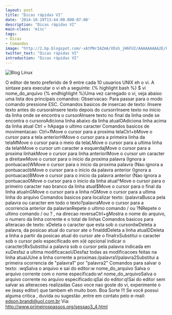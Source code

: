 ```yaml
---
layout: post
title: "Dicas rápidas VI"
date: '2014-10-19T13:44:00.000-07:00'
description: "Dicas rápidas VI"
main-class: 'misc'
tags:
- Dicas
- Comandos
image: "http://2.bp.blogspot.com/-xAtPNrIAZmA/VDsh_jH6FUI/AAAAAAAAA2E/PFi8dPvlGH8/s72-c/new-logo-tr.png"
twitter_text: "Dicas rápidas VI"
introduction: "Dicas rápidas VI"
---
```

 
![Blog Linux](http://2.bp.blogspot.com/-xAtPNrIAZmA/VDsh_jH6FUI/AAAAAAAAA2E/PFi8dPvlGH8/s285/new-logo-tr.png "Blog Linux")
 
 
O editor de texto preferido de 9 entre cada 10 usuarios UNIX eh o vi. A sintaxe para executar o vi eh a seguinte: {% highlight bash %}
$ vi nome_do_arquivo 
{% endhighlight %}Uma vez carregado o vi, veja abaixo uma lista dos principais comandos:
Observacao:
Para passar para o modo comando pressione ESC.
Comandos basicos de insercao de texto: iInsere texto antes do cursoraInsere texto depois do cursorrInsere texto no início da linha onde se encontra o cursorAInsere texto no final da linha onde se encontra o cursoroAdiciona linha abaixo da linha atualOAdiciona linha acima da linha atual Ctrl + hApaga o ultimo caracter
Comandos basicos de movimentacao: Ctrl+fMove o cursor para a proxima telaCtrl+bMove o cursor para a tela anteriorHMove o cursor para a primeira linha da telaMMove o cursor para o meio da telaLMove o cursor para a ultima linha da telahMove o cursor um caracter a esquerdajMove o cursor para a proxima linhakMove o cursor para linha anteriorlMove o cursor um caracter a direitawMove o cursor para o inicio da proxima palavra (Ignora a pontuacao)WMove o cursor para o inicio da proxima palavra (Nao ignora a pontuacao)bMove o cursor para o inicio da palavra anterior (Ignora a pontuacao)BMove o cursor para o inicio da palavra anterior (Nao ignora a pontuacao0Move o cursor para o inicio da linha atual^Move o cursor para o primeiro caracter nao branco da linha atual$Move o cursor para o final da linha atualnGMove o cursor para a linha nGMove o cursor para a ultima linha do arquivo
Comandos basicos para localizar texto: /palavraBusca pela palavra ou caracter em todo o texto?palavraMove o cursor para a ocorrencia anterior da palavranRepete o ultimo comando / ou ?NRepete o ultimo comando / ou ? , na direcao reversaCtrl+gMostra o nome do arquivo, o numero da linha corrente e o total de linhas
Comandos basicos para alteracao de texto: xDeleta o caracter que esta sob o cursordwDeleta a palavra, da posicao atual do cursor ate o finalddDeleta a linha atualDDeleta a linha a partir da posicao atual do cursor ate o finalrxSubstitui o caracter sob o cursor pelo especificado em x(é opcional indicar o caracter)RxSubstitui a palavra sob o cursor pela palavra indicada em xuDesfaz a ultima modificacaoUDesfaz todas as modificacoes feitas na linha atualJUne a linha corrente a proximas:/palavra1/palavra2Substitui a primeira ocorrencia de "palavra1" por "palavra2"
Comandos para salvar o texto: :wqSalva o arquivo e sai do editor:w nome_do_arquivo Salva o arquivo corrente com o nome especificado:w! nome_do_arquivoSalva o arquivo corrente no arquivo especificado:qSai do editor:q!Sai do editor sem salvar as alteracoes realizadas
Caso voce nao goste do vi, experimente o ee (easy editor) que tambem eh muito bom.
Boa Sorte !!!
Se você possui alguma critica , duvida ou sugestão ,entre em contato pelo e-mail: edson.brandi@uol.com.br
 Via: http://www.primeirospassos.org/sessao3_4.html
